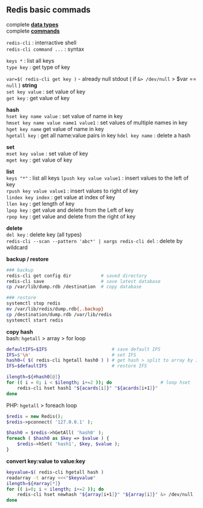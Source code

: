 Redis basic commads
---

complete [**data types**](https://redis.io/topics/data-types)  
complete [**commands**](https://redis.io/commands)  

`redis-cli` : interractive shell  
`redis-cli command ...` : syntax  

`keys *` : list all keys  
`type key` : get type of key  

`var=$( redis-cli get key )` - already null stdout ( if `&> /dev/null` > $var == `null` )
**string**  
`set key value` : set value of key  
`get key` : get value of key  

**hash**  
`hset key name value` : set value of name in key  
`hmset key name value name1 value1` : set values of multiple names in key  
`hget key name` get value of name in key  
`hgetall key` : get all name:value pairs in key
`hdel key name` : delete a hash  

**set**  
`mset key value` : set value of key  
`mget key` : get value of key  

**list**  
`keys "*"` : list all keys
`lpush key value value1` : insert values to the left of key  
`rpush key value value1` : insert values to right of key  
`lindex key index` : get value at index of key  
`llen key` : get length of key  
`lpop key` : get value and delete from the Left of key  
`rpop key` : get value and delete from the right of key  

**delete**  
`del key` : delete key (all types)  
`redis-cli --scan --pattern 'abc*' | xargs redis-cli del` : delete by wildcard

**backup / restore**
```sh
### backup
redis-cli get config dir           # saved directory
redis-cli save                     # save latest database
cp /var/lib/dump.rdb /destination  # copy database

### restore
systemctl stop redis
mv /var/lib/redis/dump.rdb{,.backup}
cp /destination/dump.rdb /var/lib/redis
systemctl start redis
```

**copy hash**  
bash: `hgetall` > array > for loop
```sh
defaultIFS=$IFS                        # save default IFS
IFS=$'\n'                              # set IFS
hash0=( $( redis-cli hgetall hash0 ) ) # get hash > split to array by IFS'\n'
IFS=$defaultIFS                        # restore IFS

ilength=${#hash0[@]}
for (( i = 0; i < $ilength; i+=2 )); do                  # loop hset
    redis-cli hset hash1 "${acards[i]}" "${acards[i+1]}" 
done
```
PHP: `hgetall` > foreach loop 
```php
$redis = new Redis(); 
$redis->pconnect( '127.0.0.1' );

$hash0 = $redis->hGetAll( 'hash0' );
foreach ( $hash0 as $key => $value ) {
    $redis->hSet( 'hash1', $key, $value );
}
```

**convert key:value to value:key**
```sh
keyvalue=$( redis-cli hgetall hash )
readarray -t array <<<"$keyvalue"
ilength=${#array[*]}
for (( i=0; i < ilength; i+=2 )); do
    redis-cli hset newhash "${array[i+1]}" "${array[i]}" &> /dev/null
done
```

